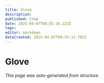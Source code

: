 ```yaml
---
title: Glove
description: 
published: true
date: 2025-04-07T08:55:16.223Z
tags: 
editor: markdown
dateCreated: 2025-04-07T08:55:13.792Z
---
```


# Glove

*This page was auto-generated from structure.*